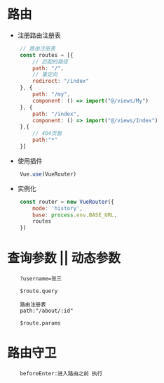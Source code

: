 # 路由 
- 注册路由注册表

``` javascript
    // 路由注册表
    const routes = [{
        // 匹配的路径
        path: "/",
        // 重定向
        redirect: "/index"
    }, {
        path: "/my",
        component: () => import("@/views/My")
    }, {
        path: "/index",
        component: () => import("@/views/Index")
    },{
        // 404页面
        path:"*"
    }]
```

* 使用插件

``` javascript
    Vue.use(VueRouter)
```

* 实例化

``` javascript
    const router = new VueRouter({
        mode: 'history',
        base: process.env.BASE_URL,
        routes
    })
```


# 查询参数 || 动态参数
```
    ?username=张三

    $route.query

    路由注册表 
    path:"/about/:id"

    $route.params
```

# 路由守卫
```
    beforeEnter:进入路由之前 执行 

```